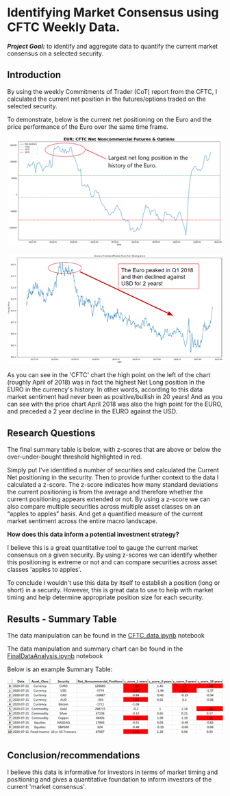 # Identifying Market Consensus using CFTC Weekly Data.
***_Project Goal:_*** to identify and aggregate data to quantify the current market consensus on a selected security. 
## Introduction
By using the weekly Commitments of Trader (CoT) report from the CFTC, I calculated the current net position in the futures/options traded on the selected security.

To demonstrate, below is the current net positioning on the Euro and the price performance of the Euro over the same time frame.

![EURCFTC](Images/EURcftc.png)

![EURprice](Images/EURprice_edit.png)

As you can see in the 'CFTC' chart the high point on the left of the chart (roughly April of 2018) was in fact the highest Net Long position in the EURO in the currency's history. In other words, according to this data market sentiment had never been as positive/bullish in 20 years! And as you can see with the price chart April 2018 was also the high point for the EURO, and preceded a 2 year decline in the EURO against the USD.

## Research Questions

The final summary table is below, with z-scores that are above or below the over-under-bought threshold highlighted in red. 

Simply put I've identified a number of securities and calculated the Current Net positioning in the security. Then to provide further context to the data I calculated a z-score. The z-score indicates how many standard deviations the current positioning is from the average and therefore whether the current positioning appears extended or not. By using a z-score we can also compare multiple securities across multiple asset classes on an “apples to apples” basis. And get a quantified measure of the current market sentiment across the entire macro landscape.


**How does this data inform a potential investment strategy?** 

I believe this is a great quantitative tool to gauge the current market consensus on a given security. By using z-scores we can identify whether this positioning is extreme or not and can compare securities across asset classes 'apples to apples'. 

To conclude I wouldn't use this data by itself to establish a position (long or short) in a security. However, this is great data to use to help with market timing and help determine appropriate position size for each security.


## Results - Summary Table
The data manipulation can be found in the [CFTC_data.ipynb](CFTC_data.ipynb) notebook

The data manipulation and summary chart can be found in the [FinalDataAnalysis.ipynb](FinalDataAnalysis.ipynb) notebook 

Below is an example Summary Table:

![Summarysheet](Images/Summary_table.png)


## Conclusion/recommendations
I believe this data is informative for investors in terms of market timing and positioning and gives a quantitative foundation to inform investors of the current 'market consensus'.